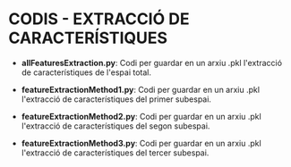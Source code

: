 # CODIS - EXTRACCIÓ DE CARACTERÍSTIQUES

- **allFeaturesExtraction.py**: Codi per guardar en un arxiu .pkl l'extracció de característiques de l'espai total.
  
- **featureExtractionMethod1.py**: Codi per guardar en un arxiu .pkl l'extracció de característiques del primer subespai.

- **featureExtractionMethod2.py**: Codi per guardar en un arxiu .pkl l'extracció de característiques del segon subespai.

- **featureExtractionMethod3.py**: Codi per guardar en un arxiu .pkl l'extracció de característiques del tercer subespai.

